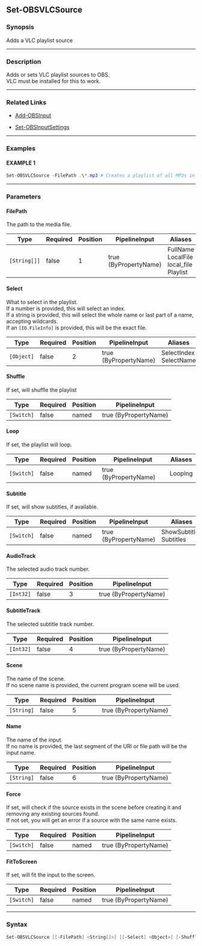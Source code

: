 Set-OBSVLCSource
----------------




### Synopsis
Adds a VLC playlist source



---


### Description

Adds or sets VLC playlist sources to OBS.    
VLC must be installed for this to work.



---


### Related Links
* [Add-OBSInput](Add-OBSInput.md)



* [Set-OBSInputSettings](Set-OBSInputSettings.md)





---


### Examples
#### EXAMPLE 1
```PowerShell
Set-OBSVLCSource -FilePath .\*.mp3 # Creates a playlist of all MP3s in the current directory
```



---


### Parameters
#### **FilePath**

The path to the media file.






|Type        |Required|Position|PipelineInput        |Aliases                                           |
|------------|--------|--------|---------------------|--------------------------------------------------|
|`[String[]]`|false   |1       |true (ByPropertyName)|FullName<br/>LocalFile<br/>local_file<br/>Playlist|



#### **Select**

What to select in the playlist.    
If a number is provided, this will select an index.    
If a string is provided, this will select the whole name or last part of a name, accepting wildcards.    
If an `[IO.FileInfo]` is provided, this will be the exact file.






|Type      |Required|Position|PipelineInput        |Aliases                   |
|----------|--------|--------|---------------------|--------------------------|
|`[Object]`|false   |2       |true (ByPropertyName)|SelectIndex<br/>SelectName|



#### **Shuffle**

If set, will shuffle the playlist






|Type      |Required|Position|PipelineInput        |
|----------|--------|--------|---------------------|
|`[Switch]`|false   |named   |true (ByPropertyName)|



#### **Loop**

If set, the playlist will loop.






|Type      |Required|Position|PipelineInput        |Aliases|
|----------|--------|--------|---------------------|-------|
|`[Switch]`|false   |named   |true (ByPropertyName)|Looping|



#### **Subtitle**

If set, will show subtitles, if available.






|Type      |Required|Position|PipelineInput        |Aliases                    |
|----------|--------|--------|---------------------|---------------------------|
|`[Switch]`|false   |named   |true (ByPropertyName)|ShowSubtitles<br/>Subtitles|



#### **AudioTrack**

The selected audio track number.






|Type     |Required|Position|PipelineInput        |
|---------|--------|--------|---------------------|
|`[Int32]`|false   |3       |true (ByPropertyName)|



#### **SubtitleTrack**

The selected subtitle track number.






|Type     |Required|Position|PipelineInput        |
|---------|--------|--------|---------------------|
|`[Int32]`|false   |4       |true (ByPropertyName)|



#### **Scene**

The name of the scene.    
If no scene name is provided, the current program scene will be used.






|Type      |Required|Position|PipelineInput        |
|----------|--------|--------|---------------------|
|`[String]`|false   |5       |true (ByPropertyName)|



#### **Name**

The name of the input.    
If no name is provided, the last segment of the URI or file path will be the input name.






|Type      |Required|Position|PipelineInput        |
|----------|--------|--------|---------------------|
|`[String]`|false   |6       |true (ByPropertyName)|



#### **Force**

If set, will check if the source exists in the scene before creating it and removing any existing sources found.    
If not set, you will get an error if a source with the same name exists.






|Type      |Required|Position|PipelineInput        |
|----------|--------|--------|---------------------|
|`[Switch]`|false   |named   |true (ByPropertyName)|



#### **FitToScreen**

If set, will fit the input to the screen.






|Type      |Required|Position|PipelineInput        |
|----------|--------|--------|---------------------|
|`[Switch]`|false   |named   |true (ByPropertyName)|





---


### Syntax
```PowerShell
Set-OBSVLCSource [[-FilePath] <String[]>] [[-Select] <Object>] [-Shuffle] [-Loop] [-Subtitle] [[-AudioTrack] <Int32>] [[-SubtitleTrack] <Int32>] [[-Scene] <String>] [[-Name] <String>] [-Force] [-FitToScreen] [<CommonParameters>]
```
